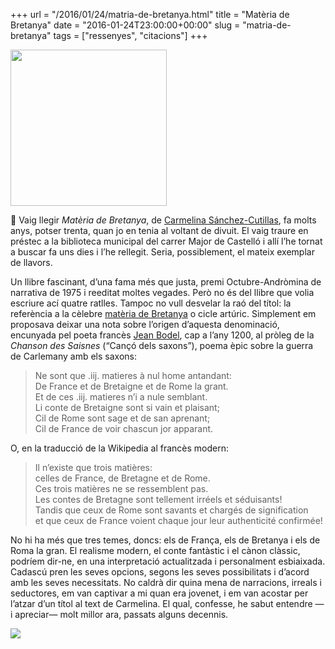 +++
url = "/2016/01/24/matria-de-bretanya.html"
title = "Matèria de Bretanya"
date = "2016-01-24T23:00:00+00:00"
slug = "matria-de-bretanya"
tags = ["ressenyes", "citacions"]
+++

<img src="https://www.escriptors.cat/sites/default/files/styles/medium/public/2019-02/5219materiabretanya.g.jpg?itok=lusHxDQO" style="height: 250px; width: auto;" />

📖 Vaig llegir *Matèria de Bretanya*, de [Carmelina Sánchez-Cutillas](http://www.escriptors.cat/autors/cutillass/pagina.php?id_sec=2781), fa molts anys, potser trenta, quan jo en tenia al voltant de divuit. El vaig traure en préstec a la biblioteca municipal del carrer Major de Castelló i allí l’he tornat a buscar fa uns dies i l’he rellegit. Seria, possiblement, el mateix exemplar de llavors.

Un llibre fascinant, d’una fama més que justa, premi Octubre-Andròmina de narrativa de 1975 i reeditat moltes vegades. Però no és del llibre que volia escriure ací quatre ratlles. Tampoc no vull desvelar la raó del títol: la referència a la cèlebre [matèria de Bretanya](https://fr.wikipedia.org/wiki/Mati%C3%A8re_de_Bretagne) o cicle artúric. Simplement em proposava deixar una nota sobre l’origen d’aquesta denominació, encunyada pel poeta francès [Jean Bodel](https://fr.wikipedia.org/wiki/Jean_Bodel), cap a l’any 1200, al pròleg de la *Chanson des Saisnes* (“Cançó dels saxons”), poema èpic sobre la guerra de Carlemany amb els saxons:

> Ne sont que .iij. matieres à nul home antandant:  
> De France et de Bretaigne et de Rome la grant.  
> Et de ces .iij. matieres n’i a nule semblant.  
> Li conte de Bretaigne sont si vain et plaisant;  
> Cil de Rome sont sage et de san aprenant;  
> Cil de France de voir chascun jor apparant.

O, en la traducció de la Wikipedia al francès modern:

> Il n’existe que trois matières:  
> celles de France, de Bretagne et de Rome.  
> Ces trois matières ne se ressemblent pas.  
> Les contes de Bretagne sont tellement irréels et séduisants!  
> Tandis que ceux de Rome sont savants et chargés de signification  
> et que ceux de France voient chaque jour leur authenticité confirmée!

No hi ha més que tres temes, doncs: els de França, els de Bretanya i els de Roma la gran. El realisme modern, el conte fantàstic i el cànon clàssic, podríem dir-ne, en una interpretació actualitzada i personalment esbiaixada. Cadascú pren les seves opcions, segons les seves possibilitats i d’acord amb les seves necessitats. No caldrà dir quina mena de narracions, irreals i seductores, em van captivar a mi quan era jovenet, i em van acostar per l’atzar d’un títol al text de Carmelina. El qual, confesse, he sabut entendre —i apreciar— molt millor ara, passats alguns decennis.

<img src="/uploads/2019/c9f022d810.jpg" />